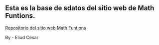 ## Esta es la base de sdatos del sitio web de Math Funtions.

[Repositorio del sitio web Math Funtions](https://gitlab.com/eliud-cesar/math-funtions)

By - Eliud César